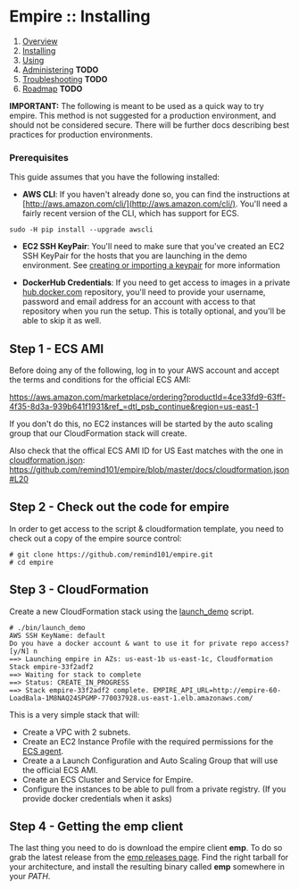# Empire :: Installing

1. [Overview](./README.md)
2. [Installing](./installing.md)
3. [Using](./using.md)
4. [Administering](./administering.md) **TODO**
5. [Troubleshooting](./troubleshooting.md) **TODO**
6. [Roadmap](./roadmap.md) **TODO**

**IMPORTANT:** The following is meant to be used as a quick way to try empire. This method is not suggested for a production environment, and should not be considered secure. There will be further docs describing best practices for production environments.

### Prerequisites

This guide assumes that you have the following installed:

* **AWS CLI**: If you haven't already done so, you can find the instructions at [http://aws.amazon.com/cli/](http://aws.amazon.com/cli/). You'll need a fairly recent version of the CLI, which has support for ECS.

```console
sudo -H pip install --upgrade awscli
```

* **EC2 SSH KeyPair**: You'll need to make sure that you've created an EC2 SSH KeyPair for the hosts that you are launching in the demo environment. See [creating or importing a keypair](http://docs.aws.amazon.com/AWSEC2/latest/UserGuide/ec2-key-pairs.html) for more information

* **DockerHub Credentials**: If you need to get access to images in a private [hub.docker.com](https://hub.docker.com/) repository, you'll need to provide your username, password and email address for an account with access to that repository when you run the setup. This is totally optional, and you'll be able to skip it as well.

## Step 1 - ECS AMI

Before doing any of the following, log in to your AWS account and accept the terms and conditions for the official ECS AMI:

https://aws.amazon.com/marketplace/ordering?productId=4ce33fd9-63ff-4f35-8d3a-939b641f1931&ref_=dtl_psb_continue&region=us-east-1

If you don't do this, no EC2 instances will be started by the auto scaling group that our CloudFormation stack will create.

Also check that the offical ECS AMI ID for US East matches with the one in [cloudformation.json](./cloudformation.json): https://github.com/remind101/empire/blob/master/docs/cloudformation.json#L20

## Step 2 - Check out the code for empire

In order to get access to the script & cloudformation template, you need to check out a copy of the empire source control:

```console
# git clone https://github.com/remind101/empire.git
# cd empire
```

## Step 3 - CloudFormation

Create a new CloudFormation stack using the [launch\_demo](../bin/launch_demo) script.


```console
# ./bin/launch_demo
AWS SSH KeyName: default
Do you have a docker account & want to use it for private repo access? [y/N] n
==> Launching empire in AZs: us-east-1b us-east-1c, Cloudformation Stack empire-33f2adf2
==> Waiting for stack to complete
==> Status: CREATE_IN_PROGRESS
==> Stack empire-33f2adf2 complete. EMPIRE_API_URL=http://empire-60-LoadBala-1M8NAQ24SPGMP-770037928.us-east-1.elb.amazonaws.com/
```

This is a very simple stack that will:

* Create a VPC with 2 subnets.
* Create an EC2 Instance Profile with the required permissions for the [ECS agent](https://github.com/aws/amazon-ecs-agent).
* Create a a Launch Configuration and Auto Scaling Group that will use the official ECS AMI.
* Create an ECS Cluster and Service for Empire.
* Configure the instances to be able to pull from a private registry. (If you provide docker credentials when it asks)

## Step 4 - Getting the emp client

The last thing you need to do is download the empire client **emp**. To do so grab the latest release from the [emp releases page](https://github.com/remind101/emp/releases). Find the right tarball for your architecture, and install the resulting binary called **emp** somewhere in your *PATH*.
